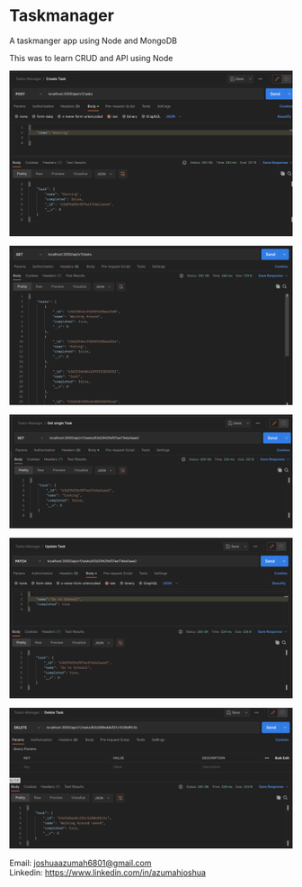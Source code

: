 # Taskmanager

A taskmanger app using Node and MongoDB

This was to learn CRUD and API using Node

![Create Task](/screenshots/create.png)

![Get All Task](/screenshots/getAlltask.png)

![Get Single Task](/screenshots/getSingleTask.png)

![Update Task](/screenshots/updateTask.png)

![Delete](/screenshots/deletetask.png)

Email: joshuaazumah6801@gmail.com <br/>
Linkedin: https://www.linkedin.com/in/azumahjoshua
